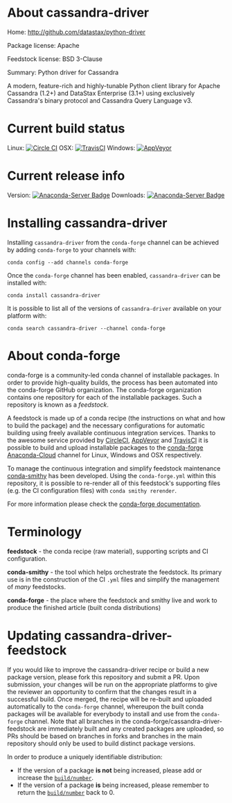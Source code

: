 About cassandra-driver
======================

Home: http://github.com/datastax/python-driver

Package license: Apache

Feedstock license: BSD 3-Clause

Summary: Python driver for Cassandra

A modern, feature-rich and highly-tunable Python client library for Apache Cassandra
(1.2+) and DataStax Enterprise (3.1+) using exclusively Cassandra's binary protocol
and Cassandra Query Language v3.


Current build status
====================

Linux: [![Circle CI](https://circleci.com/gh/conda-forge/cassandra-driver-feedstock.svg?style=shield)](https://circleci.com/gh/conda-forge/cassandra-driver-feedstock)
OSX: [![TravisCI](https://travis-ci.org/conda-forge/cassandra-driver-feedstock.svg?branch=master)](https://travis-ci.org/conda-forge/cassandra-driver-feedstock)
Windows: [![AppVeyor](https://ci.appveyor.com/api/projects/status/github/conda-forge/cassandra-driver-feedstock?svg=True)](https://ci.appveyor.com/project/conda-forge/cassandra-driver-feedstock/branch/master)

Current release info
====================
Version: [![Anaconda-Server Badge](https://anaconda.org/conda-forge/cassandra-driver/badges/version.svg)](https://anaconda.org/conda-forge/cassandra-driver)
Downloads: [![Anaconda-Server Badge](https://anaconda.org/conda-forge/cassandra-driver/badges/downloads.svg)](https://anaconda.org/conda-forge/cassandra-driver)

Installing cassandra-driver
===========================

Installing `cassandra-driver` from the `conda-forge` channel can be achieved by adding `conda-forge` to your channels with:

```
conda config --add channels conda-forge
```

Once the `conda-forge` channel has been enabled, `cassandra-driver` can be installed with:

```
conda install cassandra-driver
```

It is possible to list all of the versions of `cassandra-driver` available on your platform with:

```
conda search cassandra-driver --channel conda-forge
```


About conda-forge
=================

conda-forge is a community-led conda channel of installable packages.
In order to provide high-quality builds, the process has been automated into the
conda-forge GitHub organization. The conda-forge organization contains one repository
for each of the installable packages. Such a repository is known as a *feedstock*.

A feedstock is made up of a conda recipe (the instructions on what and how to build
the package) and the necessary configurations for automatic building using freely
available continuous integration services. Thanks to the awesome service provided by
[CircleCI](https://circleci.com/), [AppVeyor](http://www.appveyor.com/)
and [TravisCI](https://travis-ci.org/) it is possible to build and upload installable
packages to the [conda-forge](https://anaconda.org/conda-forge)
[Anaconda-Cloud](http://docs.anaconda.org/) channel for Linux, Windows and OSX respectively.

To manage the continuous integration and simplify feedstock maintenance
[conda-smithy](http://github.com/conda-forge/conda-smithy) has been developed.
Using the ``conda-forge.yml`` within this repository, it is possible to re-render all of
this feedstock's supporting files (e.g. the CI configuration files) with ``conda smithy rerender``.

For more information please check the [conda-forge documentation](https://conda-forge.org/docs/).

Terminology
===========

**feedstock** - the conda recipe (raw material), supporting scripts and CI configuration.

**conda-smithy** - the tool which helps orchestrate the feedstock.
                   Its primary use is in the construction of the CI ``.yml`` files
                   and simplify the management of *many* feedstocks.

**conda-forge** - the place where the feedstock and smithy live and work to
                  produce the finished article (built conda distributions)


Updating cassandra-driver-feedstock
===================================

If you would like to improve the cassandra-driver recipe or build a new
package version, please fork this repository and submit a PR. Upon submission,
your changes will be run on the appropriate platforms to give the reviewer an
opportunity to confirm that the changes result in a successful build. Once
merged, the recipe will be re-built and uploaded automatically to the
`conda-forge` channel, whereupon the built conda packages will be available for
everybody to install and use from the `conda-forge` channel.
Note that all branches in the conda-forge/cassandra-driver-feedstock are
immediately built and any created packages are uploaded, so PRs should be based
on branches in forks and branches in the main repository should only be used to
build distinct package versions.

In order to produce a uniquely identifiable distribution:
 * If the version of a package **is not** being increased, please add or increase
   the [``build/number``](http://conda.pydata.org/docs/building/meta-yaml.html#build-number-and-string).
 * If the version of a package **is** being increased, please remember to return
   the [``build/number``](http://conda.pydata.org/docs/building/meta-yaml.html#build-number-and-string)
   back to 0.